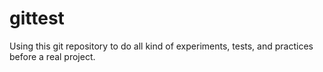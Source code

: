# gittest
Using this git repository to do all kind of experiments, tests, and practices before a real project.  
